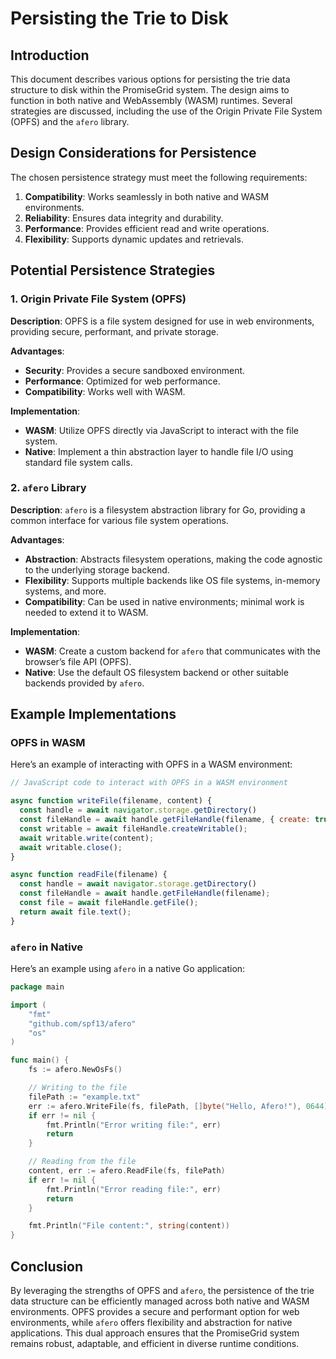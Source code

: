 # Persisting the Trie to Disk

## Introduction

This document describes various options for persisting the trie data structure to disk within the PromiseGrid system. The design aims to function in both native and WebAssembly (WASM) runtimes. Several strategies are discussed, including the use of the Origin Private File System (OPFS) and the `afero` library.

## Design Considerations for Persistence

The chosen persistence strategy must meet the following requirements:
1. **Compatibility**: Works seamlessly in both native and WASM environments.
2. **Reliability**: Ensures data integrity and durability.
3. **Performance**: Provides efficient read and write operations.
4. **Flexibility**: Supports dynamic updates and retrievals.

## Potential Persistence Strategies

### 1. Origin Private File System (OPFS)

**Description**: OPFS is a file system designed for use in web environments, providing secure, performant, and private storage.

**Advantages**:
- **Security**: Provides a secure sandboxed environment.
- **Performance**: Optimized for web performance.
- **Compatibility**: Works well with WASM.

**Implementation**:
- **WASM**: Utilize OPFS directly via JavaScript to interact with the file system.
- **Native**: Implement a thin abstraction layer to handle file I/O using standard file system calls.

### 2. `afero` Library

**Description**: `afero` is a filesystem abstraction library for Go, providing a common interface for various file system operations.

**Advantages**:
- **Abstraction**: Abstracts filesystem operations, making the code agnostic to the underlying storage backend.
- **Flexibility**: Supports multiple backends like OS file systems, in-memory systems, and more.
- **Compatibility**: Can be used in native environments; minimal work is needed to extend it to WASM.

**Implementation**:
- **WASM**: Create a custom backend for `afero` that communicates with the browser’s file API (OPFS).
- **Native**: Use the default OS filesystem backend or other suitable backends provided by `afero`.

## Example Implementations

### OPFS in WASM

Here’s an example of interacting with OPFS in a WASM environment:

```javascript
// JavaScript code to interact with OPFS in a WASM environment

async function writeFile(filename, content) {
  const handle = await navigator.storage.getDirectory()
  const fileHandle = await handle.getFileHandle(filename, { create: true });
  const writable = await fileHandle.createWritable();
  await writable.write(content);
  await writable.close();
}

async function readFile(filename) {
  const handle = await navigator.storage.getDirectory()
  const fileHandle = await handle.getFileHandle(filename);
  const file = await fileHandle.getFile();
  return await file.text();
}
```

### `afero` in Native

Here’s an example using `afero` in a native Go application:

```go
package main

import (
	"fmt"
	"github.com/spf13/afero"
	"os"
)

func main() {
	fs := afero.NewOsFs()

	// Writing to the file
	filePath := "example.txt"
	err := afero.WriteFile(fs, filePath, []byte("Hello, Afero!"), 0644)
	if err != nil {
		fmt.Println("Error writing file:", err)
		return
	}

	// Reading from the file
	content, err := afero.ReadFile(fs, filePath)
	if err != nil {
		fmt.Println("Error reading file:", err)
		return
	}

	fmt.Println("File content:", string(content))
}
```

## Conclusion

By leveraging the strengths of OPFS and `afero`, the persistence of the trie data structure can be efficiently managed across both native and WASM environments. OPFS provides a secure and performant option for web environments, while `afero` offers flexibility and abstraction for native applications. This dual approach ensures that the PromiseGrid system remains robust, adaptable, and efficient in diverse runtime conditions.
